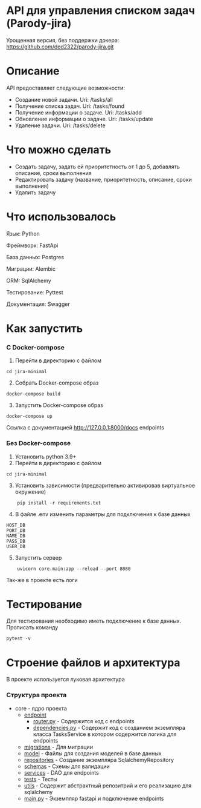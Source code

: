 # API для управления списком задач (Parody-jira)
Урощенная версия, без поддержки докера: https://github.com/ded2322/parody-jira.git

# Описание
API предоставляет следующие возможности:
- Создание новой задачи. Uri: /tasks/all
- Получение списка задач. Uri: /tasks/found
- Получение информации о задаче. Uri: /tasks/add
- Обновление информации о задаче. Uri: /tasks/update
- Удаление задачи. Uri: /tasks/delete

# Что можно сделать
- Создать задачу, задать ей приоритетность от 1 до 5, добавлять описание, сроки выполнения
- Редактировать задачу (название, приоритетность, описание, сроки выполнения)
- Удалить задачу
 
# Что использовалось
Язык: Python

Фреймворк: FastApi

База данных: Postgres

Миграции: Alembic

ORM: SqlAlchemy

Тестирование: Pyttest

Документация: Swagger

# Как запустить
### С Docker-compose
1. Перейти в директорию с файлом
```commandline
cd jira-minimal
``` 
2. Собрать Docker-compose образ
```commandline
docker-compose build
```
3. Запустить Docker-compose образ
```commandline
docker-compose up
```
Cсылка с документацией http://127.0.0.1:8000/docs endpoints

### Без  Docker-compose
1. Установить python 3.9+
2. Перейти в директорию с файлом
```commandline
cd jira-minimal
```
3. Установить зависимости (предварительно активировав виртуальное окружение)
```commandline
    pip install -r requirements.txt
```
4. В файле .env изменить параметры для подключения к базе данных
```commandline
HOST_DB
PORT_DB
NAME_DB
PASS_DB
USER_DB
```
5. Запустить сервер
```commandline
    uvicorn core.main:app --reload --port 8080
```

Так-же в проекте есть логи

# Тестирование
Для тестирования необходимо иметь подключение к базе данных.
Прописать команду
```commandline
pytest -v
```
# Строение файлов и архитектура
В проекте используется луковая архитектура
### Структура проекта

- core - ядро проекта
  -  [endpoint](core%2Fendpoint)
      - [router.py](core%2Fendpoint%2Frouter.py)  - Содержится код с endpoints
      - [dependencies.py](core%2Fendpoint%2Fdependencies.py) - Содержит код с созданием экземпляра класса TasksService в котором содержится логика для endpoints 
  - [migrations](core%2Fmigrations) - Для миграции
  - [model](core%2Fmodel) - Файлы для создания моделей в базе данных 
  - [repositories](core%2Frepositories) - Создание экземпляра SqlalchemyRepository
  - [schemas](core%2Fschemas) - Схемы для валидации
  - [services](core%2Fservices) - DAO для endpoints
  - [tests](core%2Ftests) - Тесты
  - [utils](core%2Futils) - Содержит абстрактный репозитрий и его реализацию для sqlalchemy
  - [main.py](core%2Fmain.py) - Экземпляр fastapi и подключение endpoints
 

